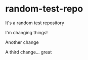 # random-test-repo
It's a random test repository

I'm changing things!

Another change

A third change... great
